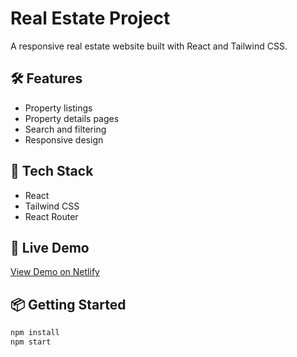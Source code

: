 # Real Estate Project

A responsive real estate website built with React and Tailwind CSS.

## 🛠 Features

- Property listings
- Property details pages
- Search and filtering
- Responsive design

## 🔧 Tech Stack

- React
- Tailwind CSS
- React Router

## 🚀 Live Demo

[View Demo on Netlify](https://your-netlify-link.netlify.app)

## 📦 Getting Started

```bash
npm install
npm start
```
